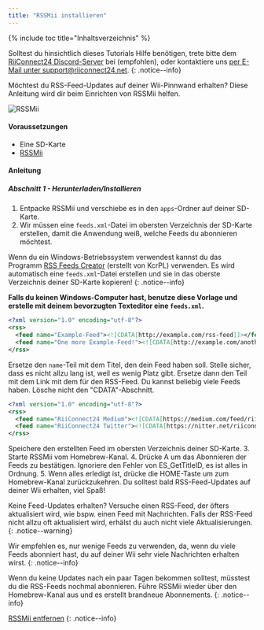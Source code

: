 ```yaml
---
title: "RSSMii installieren"
---
```


{% include toc title="Inhaltsverzeichnis" %}

Solltest du hinsichtlich dieses Tutorials Hilfe benötigen, trete bitte dem [RiiConnect24 Discord-Server](https://discord.gg/b4Y7jfD) bei (empfohlen), oder kontaktiere uns [per E-Mail unter support@riiconnect24.net](mailto:support@riiconnect24.net).
{: .notice--info}

Möchtest du RSS-Feed-Updates auf deiner Wii-Pinnwand erhalten? Diese Anleitung wird dir beim Einrichten von RSSMii helfen.

![RSSMii](/images/rssmii.png)

#### Voraussetzungen

* Eine SD-Karte
* [RSSMii](https://github.com/RiiConnect24/rssmii/releases)

#### Anleitung
##### Abschnitt 1 - Herunterladen/Installieren

1. Entpacke RSSMii und verschiebe es in den `apps`-Ordner auf deiner SD-Karte.
2. Wir müssen eine `feeds.xml`-Datei im obersten Verzeichnis der SD-Karte erstellen, damit die Anwendung weiß, welche Feeds du abonnieren möchtest.

Wenn du ein Windows-Betriebssystem verwendest kannst du das Programm [RSS Feeds Creator](https://github.com/RiiConnect24/rssmii/releases/download/v1.4.1/RSSFeedsCreator.bat) (erstellt von KcrPL) verwenden. Es wird automatisch eine `feeds.xml`-Datei erstellen und sie in das oberste Verzeichnis deiner SD-Karte kopieren!
{: .notice--info}

<b>Falls du keinen Windows-Computer hast, benutze diese Vorlage und erstelle mit deinem bevorzugten Texteditor eine <code>feeds.xml</code>.</b>

```xml
<?xml version="1.0" encoding="utf-8"?>
<rss>
  <feed name="Example-Feed"><![CDATA[http://example.com/rss-feed]]></feed>
  <feed name="One more Example-Feed!"><![CDATA[http://example.com/another_rss-feed]]></feed>
</rss>
```

Ersetze den `name`-Teil mit dem Titel, den dein Feed haben soll. Stelle sicher, dass es nicht allzu lang ist, weil es wenig Platz gibt. Ersetze dann den Teil mit dem Link mit dem für den RSS-Feed. Du kannst beliebig viele Feeds haben. Lösche nicht den "CDATA"-Abschnitt.

```xml
<?xml version="1.0" encoding="utf-8"?>
<rss>
  <feed name="RiiConnect24 Medium"><![CDATA[https://medium.com/feed/riiconnect24]]></feed>
  <feed name="RiiConnect24 Twitter"><![CDATA[https://nitter.net/riiconnect24/rss]]></feed>
</rss>
```

Speichere den erstellten Feed im obersten Verzeichnis deiner SD-Karte.
3. Starte RSSMii vom Homebrew-Kanal.
4. Drücke A um das Abonnieren der Feeds zu bestätigen. Ignoriere den Fehler von ES_GetTitleID, es ist alles in Ordnung.
5. Wenn alles erledigt ist, drücke die HOME-Taste um zum Homebrew-Kanal zurückzukehren. Du solltest bald RSS-Feed-Updates auf deiner Wii erhalten, viel Spaß!

Keine Feed-Updates erhalten? Versuche einen RSS-Feed, der öfters aktualisiert wird, wie bspw. einen Feed mit Nachrichten. Falls der RSS-Feed nicht allzu oft aktualisiert wird, erhälst du auch nicht viele Aktualisierungen.
{: .notice--warning}

Wir empfehlen es, nur wenige Feeds zu verwenden, da, wenn du viele Feeds abonniert hast, du auf deiner Wii sehr viele Nachrichten erhalten wirst.
{: .notice--info}

Wenn du keine Updates nach ein paar Tagen bekommen solltest, müsstest du die RSS-Feeds nochmal abonnieren. Führe RSSMii wieder über den Homebrew-Kanal aus und es erstellt brandneue Abonnements.
{: .notice--info}

[RSSMii entfernen](rssmii-remove)
{: .notice--info}
